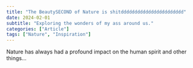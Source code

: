 ```yaml
---
title: "The BeautySECOND of Nature is shitddddddddddddddddddddddd"
date: 2024-02-01
subtitle: "Exploring the wonders of my ass around us."
categories: ["Article"]
tags: ["Nature", "Inspiration"]
---
```


Nature has always had a profound impact on the human spirit and other things...
